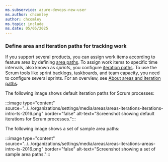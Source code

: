 ```yaml
---
ms.subservice: azure-devops-new-user
ms.author: chcomley
author: chcomley
ms.topic: include
ms.date: 05/05/2025
---
```


### Define area and iteration paths for tracking work

If you support several products, you can assign work items according to feature area by defining [area paths](../../organizations/settings/set-area-paths.md). To assign work items to specific time intervals, also known as _sprints_, you configure [iteration paths](../../organizations/settings/set-iteration-paths-sprints.md). To use the Scrum tools like sprint backlogs, taskboards, and team capacity, you need to configure several sprints. For an overview, see [About areas and iteration paths](../../organizations/settings/about-areas-iterations.md).  

The following image shows default iteration paths for Scrum processes:

:::image type="content" source="../../organizations/settings/media/areas/areas-iterations-iterations-intro-ts-2016.png" border="false" alt-text="Screenshot showing default iterations for Scrum processes.":::

The following image shows a set of sample area paths:

:::image type="content" source="../../organizations/settings/media/areas/areas-iterations-areas-intro-ts-2016.png" border="false" alt-text="Screenshot showing a set of sample area paths.":::